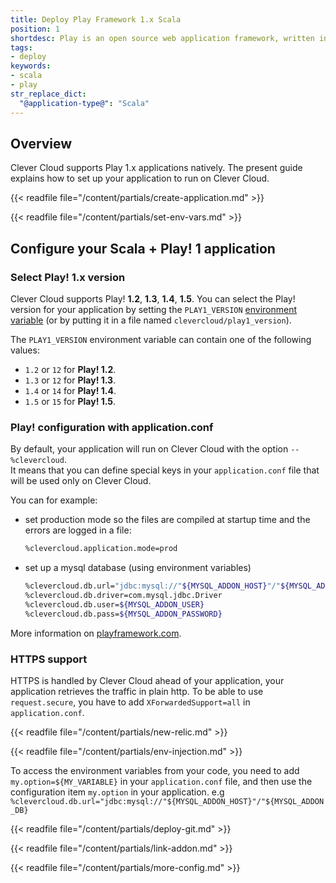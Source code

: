 ```yaml
---
title: Deploy Play Framework 1.x Scala
position: 1
shortdesc: Play is an open source web application framework, written in Scala and Java, which follows the model–view–controller (MVC) architectural pattern.
tags:
- deploy
keywords:
- scala
- play
str_replace_dict:
  "@application-type@": "Scala"
---
```


## Overview

Clever Cloud supports Play 1.x applications natively. The present guide explains how to set up your application to run on Clever Cloud.

{{< readfile file="/content/partials/create-application.md" >}}

{{< readfile file="/content/partials/set-env-vars.md" >}}

## Configure your Scala + Play! 1 application
### Select Play! 1.x version

Clever Cloud supports Play! **1.2**, **1.3**, **1.4**, **1.5**. You can select the Play! version for your application by setting the `PLAY1_VERSION` [environment variable](#setting-up-environment-variables-on-clever-cloud) (or by putting it in a file named `clevercloud/play1_version`).

The `PLAY1_VERSION` environment variable can contain one of the following values:

* `1.2` or `12` for **Play! 1.2**.
* `1.3` or `12` for **Play! 1.3**.
* `1.4` or `14` for **Play! 1.4**.
* `1.5` or `15` for **Play! 1.5**.

### Play! configuration with application.conf

By default, your application will run on Clever Cloud with the option `--%clevercloud`.  
It means that you can define special keys in your `application.conf` file that will be used only on Clever Cloud.

You can for example:

* set production mode so the files are compiled at startup time and the errors are logged in a file:

    ```bash
    %clevercloud.application.mode=prod
    ```

* set up a mysql database (using environment variables)

    ```bash
    %clevercloud.db.url="jdbc:mysql://"${MYSQL_ADDON_HOST}"/"${MYSQL_ADDON_DB}
    %clevercloud.db.driver=com.mysql.jdbc.Driver
    %clevercloud.db.user=${MYSQL_ADDON_USER}
    %clevercloud.db.pass=${MYSQL_ADDON_PASSWORD}
    ```

More information on [playframework.com](https://www.playframework.com).

### HTTPS support

HTTPS is handled by Clever Cloud ahead of your application, your application retrieves the traffic in plain http. To be able to use `request.secure`, you have to add `XForwardedSupport=all` in `application.conf`.

{{< readfile file="/content/partials/new-relic.md" >}}

{{< readfile file="/content/partials/env-injection.md" >}}

To access the environment variables from your code, you need to add `my.option=${MY_VARIABLE}` in your `application.conf` file, and then use the configuration item `my.option` in your application. e.g `%clevercloud.db.url="jdbc:mysql://"${MYSQL_ADDON_HOST}"/"${MYSQL_ADDON_DB}`

{{< readfile file="/content/partials/deploy-git.md" >}}

{{< readfile file="/content/partials/link-addon.md" >}}

{{< readfile file="/content/partials/more-config.md" >}}
